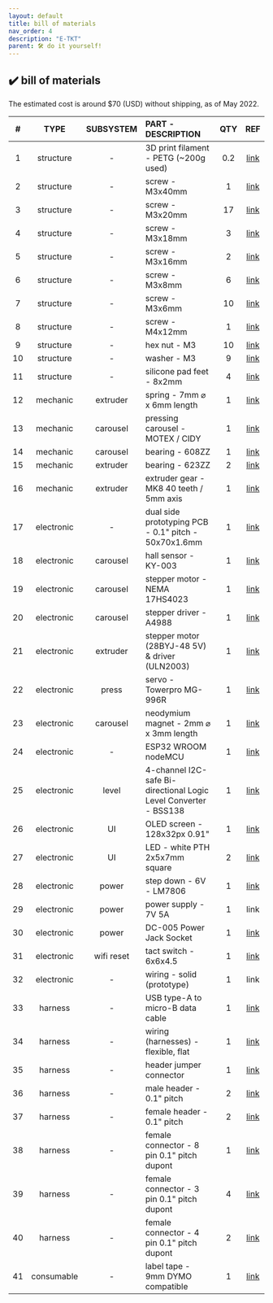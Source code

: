 ```yaml
---
layout: default
title: bill of materials
nav_order: 4
description: "E-TKT"
parent: 🛠️ do it yourself!
---
```


## ✔️ bill of materials

The estimated cost is around $70 (USD) without shipping, as of May 2022.
 
| # | TYPE | SUBSYSTEM | PART - DESCRIPTION | QTY | REF | 
| :---: | :---: | :---: |  :--- | :---: | :---: |
| 1 | structure | - | 3D print filament - PETG (~200g used) | 0.2 | [link](http://prusa3d.com/product/prusament-petg-jet-black-1kg/) |
| 2 | structure | - | screw - M3x40mm | 1 | [link](http://aliexpress.com/item/2261799963738734.html) |
| 3 | structure | - | screw - M3x20mm | 17 | [link](http://aliexpress.com/item/2261799963738734.html) |
| 4 | structure | - | screw - M3x18mm | 3 | [link](http://aliexpress.com/item/2261799963738734.html) |
| 5 | structure | - | screw - M3x16mm | 2 | [link](http://aliexpress.com/item/2261799963738734.html) |
| 6 | structure | - | screw - M3x8mm | 6 | [link](http://aliexpress.com/item/2261799963738734.html) |
| 7 | structure | - | screw - M3x6mm | 10 | [link](http://aliexpress.com/item/2261799963738734.html) |
| 8 | structure | - | screw - M4x12mm | 1 | [link](http://aliexpress.com/item/2261799963738734.html) |
| 9 | structure | - | hex nut - M3 | 10 | [link](http://aliexpress.com/item/1005001966426139.html) |
| 10 | structure | - | washer - M3 | 9 | [link](http://aliexpress.com/item/3256801295230574.html) |
| 11 | structure | - | silicone pad feet - 8x2mm | 4 | [link](http://aliexpress.com/item/2251832637568894.html) |
| 12 | mechanic | extruder | spring - 7mm ⌀ x 6mm length | 1 | [link](http://aliexpress.com/item/4001179419287.html) |
| 13 | mechanic | carousel | pressing carousel - MOTEX / CIDY | 1 | [link](http://aliexpress.com/item/3256803798622137.html) |
| 14 | mechanic | carousel | bearing - 608ZZ | 1 | [link](http://aliexpress.com/item/1005001813219171.html) |
| 15 | mechanic | extruder | bearing - 623ZZ | 2 | [link](http://aliexpress.com/item/1005001813219171.html) |
| 16 | mechanic | extruder | extruder gear - MK8 40 teeth / 5mm axis | 1 | [link](http://aliexpress.com/item/2255800252771556.html) |
| 17 | electronic | - | dual side prototyping PCB - 0.1" pitch - 50x70x1.6mm | 1 | [link](http://aliexpress.com/item/4000062405721.html) |
| 18 | electronic | carousel | hall sensor - KY-003 | 1 | [link](http://aliexpress.com/item/2251832475321023.html) |
| 19 | electronic | carousel | stepper motor - NEMA 17HS4023 | 1 | [link](http://aliexpress.com/item/2251832620474591.html) |
| 20 | electronic | carousel | stepper driver - A4988 | 1 | [link](http://aliexpress.com/item/3256801435362018.html) |
| 21 | electronic | extruder | stepper motor (28BYJ-48 5V) & driver (ULN2003) | 1 | [link](http://aliexpress.com/item/1005003353402464.html) |
| 22 | electronic | press | servo - Towerpro MG-996R | 1 | [link](http://aliexpress.com/item/2251832857187114.html) |
| 23 | electronic | carousel | neodymium magnet - 2mm ⌀ x 3mm length | 1 | [link](http://aliexpress.com/item/3256803632497346.html) |
| 24 | electronic | - | ESP32 WROOM nodeMCU | 1 | [link](http://aliexpress.com/item/2251832741952874.html) |
| 25 | electronic | level | 4-channel I2C-safe Bi-directional Logic Level Converter - BSS138 | 1 | [link](http://adafruit.com/product/757) |
| 26 | electronic | UI | OLED screen - 128x32px 0.91" | 1 | [link](http://aliexpress.com/item/32927682460.html) |
| 27 | electronic | UI | LED - white PTH 2x5x7mm square | 2 | [link](http://aliexpress.com/item/3256803160975747.html) |
| 28 | electronic | power | step down - 6V - LM7806 | 1 | [link](http://aliexpress.com/item/32965210867.html) |
| 29 | electronic | power | power supply - 7V 5A | 1 | link |
| 30 | electronic | power | DC-005 Power Jack Socket | 1 | [link](http://aliexpress.com/item/2251801542561009.html) |
| 31 | electronic | wifi reset | tact switch - 6x6x4.5 | 1 | [link](http://aliexpress.com/item/3256802537583003.html) |
| 32 | electronic | - | wiring - solid (prototype) | 1 | link |
| 33 | harness | - | USB type-A to micro-B data cable | 1 | [link](http://aliexpress.com/item/2255800229926282.html) |
| 34 | harness | - | wiring (harnesses) - flexible, flat | 1 | [link](http://aliexpress.com/item/2251832639497810.html) |
| 35 | harness | - | header jumper connector | 1 | [link](http://aliexpress.com/item/2251801839907761.html) |
| 36 | harness | - | male header - 0.1" pitch | 2 | [link](http://aliexpress.com/item/2251832538163556.html) |
| 37 | harness | - | female header - 0.1" pitch | 2 | [link](http://aliexpress.com/item/2251832538163556.html) |
| 38 | harness | - | female connector - 8 pin 0.1" pitch dupont | 1 | [link](http://aliexpress.com/item/3256802073547679.html) |
| 39 | harness | - | female connector - 3 pin 0.1" pitch dupont | 4 | [link](http://aliexpress.com/item/3256802073547679.html) |
| 40 | harness | - | female connector - 4 pin 0.1" pitch dupont | 2 | [link](http://aliexpress.com/item/3256802073547679.html) |
| 41 | consumable | - | label tape - 9mm DYMO compatible | 1 | [link](http://aliexpress.com/item/1005001525284316.html) |
